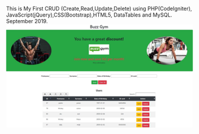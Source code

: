 This is My First CRUD (Create,Read,Update,Delete) using PHP(CodeIgniter), JavaScript(jQuery),CSS(Bootstrap),HTML5, DataTables and MySQL. September 2019. 
![alt text](https://github.com/Mazziitoozz/CRUDCodeIgniter/blob/master/View_Project.JPG)
